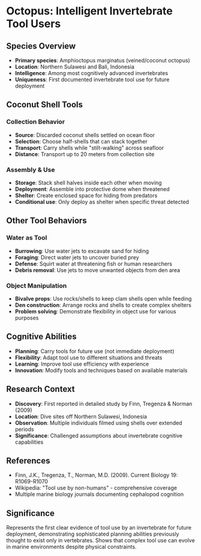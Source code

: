 # Octopus: Intelligent Invertebrate Tool Users

## Species Overview
- **Primary species**: Amphioctopus marginatus (veined/coconut octopus)
- **Location**: Northern Sulawesi and Bali, Indonesia
- **Intelligence**: Among most cognitively advanced invertebrates
- **Uniqueness**: First documented invertebrate tool use for future deployment

## Coconut Shell Tools

### Collection Behavior
- **Source**: Discarded coconut shells settled on ocean floor  
- **Selection**: Choose half-shells that can stack together
- **Transport**: Carry shells while "stilt-walking" across seafloor
- **Distance**: Transport up to 20 meters from collection site

### Assembly & Use
- **Storage**: Stack shell halves inside each other when moving
- **Deployment**: Assemble into protective dome when threatened
- **Shelter**: Create enclosed space for hiding from predators
- **Conditional use**: Only deploy as shelter when specific threat detected

## Other Tool Behaviors

### Water as Tool
- **Burrowing**: Use water jets to excavate sand for hiding
- **Foraging**: Direct water jets to uncover buried prey
- **Defense**: Squirt water at threatening fish or human researchers
- **Debris removal**: Use jets to move unwanted objects from den area

### Object Manipulation
- **Bivalve props**: Use rocks/shells to keep clam shells open while feeding
- **Den construction**: Arrange rocks and shells to create complex shelters
- **Problem solving**: Demonstrate flexibility in object use for various purposes

## Cognitive Abilities
- **Planning**: Carry tools for future use (not immediate deployment)
- **Flexibility**: Adapt tool use to different situations and threats
- **Learning**: Improve tool use efficiency with experience
- **Innovation**: Modify tools and techniques based on available materials

## Research Context
- **Discovery**: First reported in detailed study by Finn, Tregenza & Norman (2009)
- **Location**: Dive sites off Northern Sulawesi, Indonesia
- **Observation**: Multiple individuals filmed using shells over extended periods
- **Significance**: Challenged assumptions about invertebrate cognitive capabilities

## References
- Finn, J.K., Tregenza, T., Norman, M.D. (2009). Current Biology 19: R1069-R1070
- Wikipedia: "Tool use by non-humans" - comprehensive coverage
- Multiple marine biology journals documenting cephalopod cognition

## Significance
Represents the first clear evidence of tool use by an invertebrate for future deployment, demonstrating sophisticated planning abilities previously thought to exist only in vertebrates. Shows that complex tool use can evolve in marine environments despite physical constraints. 